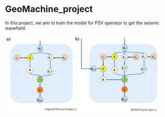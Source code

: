 # GeoMachine_project
In this project, we aim to train the model for PSV operator to get the seismic wavefield.

![OCFNO](OCFNO_wf.png)






































































